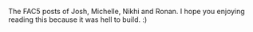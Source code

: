 The FAC5 posts of Josh, Michelle, Nikhi and Ronan.
I hope you enjoying reading this because it was hell to build. :)
